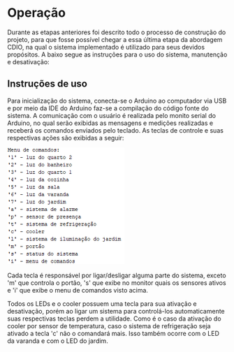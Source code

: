 # Operação

Durante as etapas anteriores foi descrito todo o processo de construção do projeto, para que fosse possível chegar a essa última etapa da abordagem CDIO, na qual o sistema implementado é utilizado para seus devidos propósitos. A baixo segue as instruções para o uso do sistema, manutenção e desativação:

## Instruções de uso

Para inicialização do sistema, conecta-se o Arduino ao computador via USB e por meio da IDE do Arduino faz-se a compilação do código fonte do sistema. A comunicação com o usuário é realizada pelo monito serial do Arduino, no qual serão exibidas as mensagens e medições realizadas e receberá os comandos enviados pelo teclado. As teclas de controle e suas respectivas ações são exibidas a seguir:

![Menu de comandos](./Imagens/menu.PNG)

Cada tecla é responsável por ligar/desligar alguma parte do sistema, exceto 'm' que controla o portão, 's' que exibe no monitor quais os sensores ativos e 'i' que exibe o menu de comandos visto acima.

Todos os LEDs e o cooler possuem uma tecla para sua ativação e desativação, porém ao ligar um sistema para controlá-los automaticamente suas respectivas teclas perdem a utilidade.
Como é o caso da ativação do cooler por sensor de temperatura, caso o sistema de refrigeração seja ativado a tecla 'c' não o comandará mais. Isso também ocorre com o LED da varanda e com o LED do jardim.
